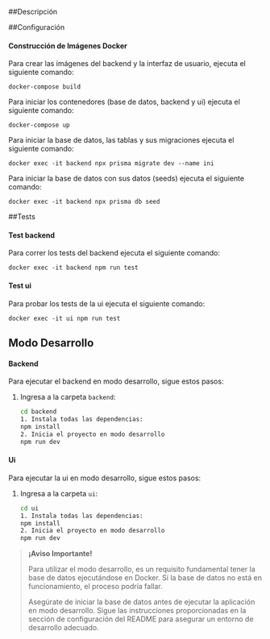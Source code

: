 ##Descripción

##Configuración

#### Construcción de Imágenes Docker

Para crear las imágenes del backend y la interfaz de usuario, ejecuta el siguiente comando:

    docker-compose build

Para iniciar los contenedores (base de datos, backend y ui) ejecuta el siguiente comando:

    docker-compose up

Para iniciar la base de datos, las tablas y sus migraciones ejecuta el siguiente comando:

    docker exec -it backend npx prisma migrate dev --name ini

Para iniciar la base de datos con sus datos (seeds) ejecuta el siguiente comando:

    docker exec -it backend npx prisma db seed

##Tests

#### Test backend

Para correr los tests del backend ejecuta el siguiente comando:

    docker exec -it backend npm run test

#### Test ui

Para probar los tests de la ui ejecuta el siguiente comando:

    docker exec -it ui npm run test

## Modo Desarrollo

#### Backend

Para ejecutar el backend en modo desarrollo, sigue estos pasos:

1. Ingresa a la carpeta `backend`:
   ```bash
   cd backend
   1. Instala todas las dependencias:
   npm install
   2. Inicia el proyecto en modo desarrollo
   npm run dev
   ```

#### Ui

Para ejecutar la ui en modo desarrollo, sigue estos pasos:

1. Ingresa a la carpeta `ui`:
   ```bash
   cd ui
   1. Instala todas las dependencias:
   npm install
   2. Inicia el proyecto en modo desarrollo
   npm run dev
   ```

> **¡Aviso Importante!**
>
> Para utilizar el modo desarrollo, es un requisito fundamental tener la base de datos ejecutándose en Docker. Si la base de datos no está en funcionamiento, el proceso podría fallar.
>
> Asegúrate de iniciar la base de datos antes de ejecutar la aplicación en modo desarrollo. Sigue las instrucciones proporcionadas en la sección de configuración del README para asegurar un entorno de desarrollo adecuado.
